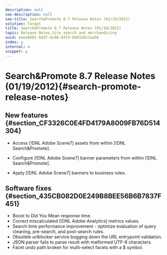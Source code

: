 ```yaml
---
description: null
seo-description: null
seo-title: Search&Promote 8.7 Release Notes (01/19/2012)
solution: Target
title: Search&Promote 8.7 Release Notes (01/19/2012)
topic: Release Notes,Site search and merchandising
uuid: eeea8601-8dd7-4c06-83f4-60d16821aa5b
index: y
internal: n
snippet: y
---
```


# Search&Promote 8.7 Release Notes (01/19/2012){#search-promote-release-notes}

## New features {#section_CF3326C0E4FD4179A8009FB76D514304}

* Access [!DNL Adobe Scene7] assets from within [!DNL Search&Promote]. 
* Configure [!DNL Adobe Scene7] banner parameters from within [!DNL Search&Promote]. 

* Apply [!DNL Adobe Scene7] banners to business rules.

## Software fixes {#section_435CB082D0E249B8BEE56B6B7837F451}

* Boost to Did You Mean response time. 
* Correct miscalculated [!DNL Adobe Analytics] metrics values. 
* Search time performance improvement - optimize evaluation of query cleaning, pre-search, and post-search rules. 
* Obsolete urlblocker service bogging down the URL entrypoint validation. 
* JSON parser fails to parse result with malformed UTF-8 characters. 
* Facet undo path broken for multi-select facets with a $ symbol.

